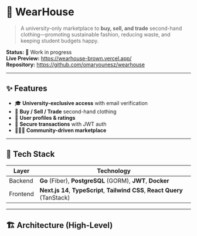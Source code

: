 # 🧥 WearHouse

> A university-only marketplace to **buy, sell, and trade** second-hand clothing—promoting sustainable fashion, reducing waste, and keeping student budgets happy.

**Status:** 🚧 Work in progress  
**Live Preview:** https://wearhouse-brown.vercel.app/  
**Repository:** https://github.com/omaryounesz/wearhouse

---

## ✨ Features

- 🎓 **University-exclusive access** with email verification  
- 🔁 **Buy / Sell / Trade** second-hand clothing  
- 👤 **User profiles & ratings**  
- 🔐 **Secure transactions** with JWT auth  
- 🧑‍🤝‍🧑 **Community-driven marketplace**

---

## 🧰 Tech Stack

| Layer     | Technology                                                                 |
|-----------|-----------------------------------------------------------------------------|
| Backend   | **Go** (Fiber), **PostgreSQL** (GORM), **JWT**, **Docker**                  |
| Frontend  | **Next.js 14**, **TypeScript**, **Tailwind CSS**, **React Query** (TanStack) |

---

## 🏗️ Architecture (High-Level)

